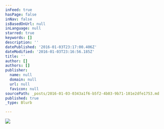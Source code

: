```yaml
---
inFeed: true
hasPage: false
inNav: false
isBasedOnUrl: null
inLanguage: null
starred: true
keywords: []
description: ''
datePublished: '2016-01-03T23:17:00.406Z'
dateModified: '2016-01-03T23:16:56.185Z'
title: ''
author: []
authors: []
publisher:
  name: null
  domain: null
  url: null
  favicon: null
sourcePath: _posts/2016-01-03-0343a1f6-b5f2-4b03-9b71-101e2dfe1753.md
published: true
_type: Blurb

---
```

![](https://the-grid-user-content.s3-us-west-2.amazonaws.com/eb80baa1-ee33-4f4d-88df-ebb62a16fc7c.jpg)